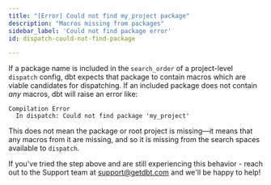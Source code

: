 ```yaml
---
title: "[Error] Could not find my_project package"
description: "Macros missing from packages"
sidebar_label: 'Could not find package error'
id: dispatch-could-not-find-package

---
```


If a package name is included in the `search_order` of a project-level `dispatch` config, dbt expects that package to contain macros which are viable candidates for dispatching. If an included package does not contain _any_ macros, dbt will raise an error like:

```shell
Compilation Error
  In dispatch: Could not find package 'my_project'
```

This does not mean the package or root project is missing—it means that any macros from it are missing, and so it is missing from the search spaces available to `dispatch`.

If you've tried the step above and are still experiencing this behavior - reach out to the Support team at support@getdbt.com and we'll be happy to help!

